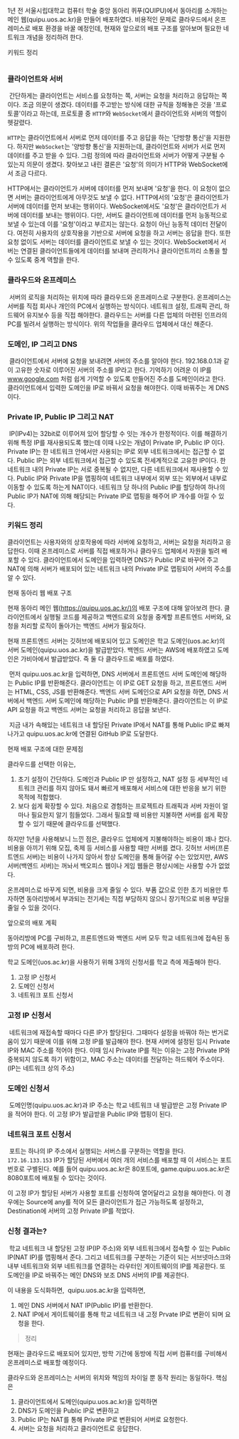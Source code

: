 <p>1년 전 서울시립대학교 컴퓨터 학술 중앙 동아리 퀴푸(QUIPU)에서 동아리를 소개하는 메인 웹(quipu.uos.ac.kr)을 만들어 배포하였다.
비용적인 문제로 클라우드에서 온프레미스로 배포 환경을 바꿀 예정인데, 현재와 앞으로의 배포 구조를 알아보며 필요한 네트워크 개념을 정리하려 한다.</p>
<blockquote>
</blockquote>
<p>키워드 정리</p>
<p><img alt="" src="https://velog.velcdn.com/images/yena121/post/7eb10047-cad4-406a-a855-dddea86640c7/image.png" /></p>
<h3 id="클라이언트와-서버">클라이언트와 서버</h3>
<p><img alt="" src="https://velog.velcdn.com/images/yena121/post/36c7a15a-7531-41f6-8f28-90eb97ff4d23/image.png" /> 간단하게는 클라이언트는 서비스를 요청하는 쪽, 서버는 요청을 처리하고 응답하는 쪽이다.
조금 의문이 생겼다.
데이터를 주고받는 방식에 대한 규칙을 정해놓은 것을 '프로토콜'이라고 하는데, 프로토콜 중 <code>HTTP</code>와 <code>WebSocket</code>에서 클라이언트와 서버의 역할이 헷갈렸다.</p>
<p><code>HTTP</code>는 클라이언트에서 서버로 먼저 데이터를 주고 응답을 하는 '단방향 통신'을 지원한다.
하지만 <code>WebSocket</code>는 '양방향 통신'을 지원하는데, 클라이언트와 서버가 서로 먼저 데이터를 주고 받을 수 있다. 그럼 정의에 따라 클라이언트와 서버가 어떻게 구분될 수 있는지 의문이 생겼다.
찾아보고 내린 결론은 '요청'의 의미가 HTTP와 WebSocket에서 조금 다르다.</p>
<p>HTTP에서는 클라이언트가 서버에 데이터를 먼저 보내며 '요청'을 한다. 이 요청이 없으면 서버는 클라이언트에게 아무것도 보낼 수 없다. HTTP에서의 '요청'은 클라이언트가 서버에 데이터를 먼저 보내는 행위이다.
WebSocket에서도 '요청'은 클라이언트가 서버에 데이터를 보내는 행위이다. 다만, 서버도 클라이언트에 데이터를 먼저 능동적으로 보낼 수 있는데 이를 '요청'이라고 부르지는 않는다. 요청이 아닌 능동적 데이터 전달이다. 여전히 사용자의 상호작용을 기반으로 서버에 요청을 하고 서버는 응답을 한다. 또한 요청 없이도 서버는 데이터를 클라이언트로 보낼 수 있는 것이다.
WebSocket에서 서버는 연결된 클라이언트들에게 데이터를 보내며 관리하거나 클라이언트끼리 소통을 할 수 있도록 중계 역할을 한다.</p>
<h3 id="클라우드와-온프레미스">클라우드와 온프레미스</h3>
<p><img alt="" src="https://velog.velcdn.com/images/yena121/post/4b8257a3-2822-48d7-a591-b32c8079510d/image.png" /> 서버의 로직을 처리하는 위치에 따라 클라우드와 온프레미스로 구분한다.
온프레미스는 서버를 직접 회사나 개인의 PC에서 실행하는 방식이다. 네트워크 설정, 트래픽 관리, 하드웨어 유지보수 등을 직접 해야한다.
클라우드는 서버를 다른 업체의 마련된 인프라의 PC를 빌려서 실행하는 방식이다. 위의 작업들을 클라우드 업체에서 대신 해준다.</p>
<h3 id="도메인-ip-그리고-dns">도메인, IP 그리고 DNS</h3>
<p><img alt="" src="https://velog.velcdn.com/images/yena121/post/f839a5ba-530b-498e-a896-28f7e2dcee13/image.png" /> 클라이언트에서 서버에 요청을 보내려면 서버의 주소를 알아야 한다.
192.168.0.1과 같이 고유한 숫자로 이루어진 서버의 주소를 IP라고 한다.
기억하기 어려운 이 IP를 <a href="http://www.google.com">www.google.com</a> 처럼 쉽게 기억할 수 있도록 만들어진 주소를 도메인이라고 한다.
클라이언트에서 입력한 도메인을 IP로 바꿔서 요청을 해야한다. 이때 바꿔주는 게 DNS이다.</p>
<h3 id="private-ip-public-ip-그리고-nat">Private IP, Public IP 그리고 NAT</h3>
<p><img alt="" src="https://velog.velcdn.com/images/yena121/post/d32741d1-5517-448d-b866-f1cc110d0c35/image.png" /> IP(IPv4)는 32bit로 이루어져 있어 할당할 수 잇는 개수가 한정적이다. 이를 해결하기 위해 특정 IP를 재사용되도록 했는데 이때 나오는 개념이 Private IP, Public IP 이다.
Private IP는 한 네트워크 안에서만 사용되는 IP로 외부 네트워크에서는 접근할 수 없다.
Public IP는 외부 네트워크에서 접근할 수 있도록 전세계적으로 고유한 IP이다.
한 네트워크 내의 Private IP는 서로 중복될 수 없지만, 다른 네트워크에서 재사용할 수 있다.
Public IP와 Private IP을 맵핑하여 네트워크 내부에서 외부 또는 외부에서 내부로 이동할 수 있도록 하는게 NAT이다. 네트워크 당 하나의 Public IP를 할당하여 하나의 Public IP가 NAT에 의해 해당되는 Private IP로 맵핑을 해주어 IP 개수를 아낄 수 있다.</p>
<h3 id="키워드-정리">키워드 정리</h3>
<p>클라이언트는 사용자와의 상호작용에 따라 서버에 요청하고, 서버는 요청을 처리하고 응답한다. 이때 온프레미스로 서버를 직접 배포하거나 클라우드 업체에서 자원을 빌려 배포할 수 있다.
클라이언트에서 도메인을 입력하면 DNS가 Public IP로 바꾸어 주고 NAT에 의해 서버가 배포되어 있는 네트워크 내의 Private IP로 맵핑되어 서버의 주소를 알 수 있다.</p>
<blockquote>
</blockquote>
<p>현재 동아리 웹 배포 구조</p>
<p>현재 동아리 메인 웹(<a href="https://quipu.uos.ac.kr/)%EC%9D%98">https://quipu.uos.ac.kr/)의</a> 배포 구조에 대해 알아보려 한다.
클라이언트에서 실행될 코드를 제공하고 백엔드로의 요청을 중계할 프론트엔드 서버와,
요청을 처리할 로직이 돌아가는 백엔드 서버가 필요하다.</p>
<p>현재 프론트엔드 서버는 깃허브에 배포되어 있고 도메인은 학교 도메인(uos.ac.kr)의 서버 도메인(quipu.uos.ac.kr)을 발급받았다.
백엔드 서버는 AWS에 배포하였고 도메인은 가비아에서 발급받았다.
즉 둘 다 클라우드로 배포를 하였다.</p>
<p><img alt="" src="https://velog.velcdn.com/images/yena121/post/c55803cf-f4b5-4dd5-af55-52a9c8e9b30e/image.png" /> 먼저 quipu.uos.ac.kr을 입력하면,
DNS 서버에서 프론트엔드 서버 도메인에 해당하는 Public IP를 반환해준다. 클라이언트는 이 IP로 GET 요청을 하고, 프론트엔드 서버는 HTML, CSS, JS를 반환해준다.
백엔드 서버 도메인으로 API 요청을 하면,
DNS 서버에서 백엔드 서버 도메인에 해당하는 Public IP를 반환해준다. 클라이언트는 이 IP로 API 요청을 하고 백엔드 서버는 요청을 처리하고 응답을 보낸다.</p>
<p><img alt="" src="https://velog.velcdn.com/images/yena121/post/1e79ff72-57ed-40ce-98f5-d6972bf835f1/image.png" /> 지금 내가 속해있는 네트워크 내 할당된 Private IP에서 NAT를 통해 Public IP로 빠져나가고 quipu.uos.ac.kr에 연결된 GitHub IP로 도달한다.</p>
<blockquote>
</blockquote>
<p>현재 배포 구조에 대한 문제점</p>
<p>클라우드를 선택한 이유는,</p>
<ol>
<li>초기 설정이 간단하다. 도메인과 Public IP 만 설정하고, NAT 설정 등 세부적인 네트워크 관리를 하지 않아도 돼서 빠르게 배포해서 서비스에 대한 반응을 보기 위한 목적에 적합했다.</li>
<li>보다 쉽게 확장할 수 있다. 처음으로 경험하는 프로젝트라 트래픽과 서버 자원이 얼마나 필요한지 알기 힘들었다. 그래서 필요할 때 비용만 지불하면 서버를 쉽게 확장할 수 있기 때문에 클라우드를 선택했다.</li>
</ol>
<p>하지만 1년을 사용해보니 느낀 점은,
클라우드 업체에게 지불해야하는 비용이 꽤나 컸다. 비용을 아끼기 위해 모집, 축제 등 서비스를 사용할 때만 서버를 켰다. 깃허브 서버(프론트엔드 서버)는 비용이 나가지 않아서 항상 도메인을 통해 들어갈 수는 있었지만, AWS 서버(백엔드 서버)는 꺼놔서 백오피스 웹이나 게임 웹들은 평상시에는 사용할 수가 없었다.</p>
<p>온프레미스로 바꾸게 되면,
비용을 크게 줄일 수 있다. 부품 값으로 인한 초기 비용만 투자하면 동아리방에서 부과되는 전기세는 직접 부담하지 않으니 장기적으로 비용 부담을 줄일 수 있을 것이다.</p>
<blockquote>
</blockquote>
<p>앞으로의 배포 계획</p>
<p>동아리방에 PC를 구비하고, 프론트엔드와 백엔드 서버 모두 학교 네트워크에 접속된 동방의 PC에 배포하려 한다.</p>
<p>학교 도메인(uos.ac.kr)을 사용하기 위해 3개의 신청서를 학교 측에 제출해야 한다.</p>
<ol>
<li>고정 IP 신청서</li>
<li>도메인 신청서</li>
<li>네트워크 포트 신청서</li>
</ol>
<h3 id="고정-ip-신청서">고정 IP 신청서</h3>
<p><img alt="" src="https://velog.velcdn.com/images/yena121/post/86d91101-ccf2-42c3-92f4-3a686da716b4/image.png" /> 네트워크에 재접속할 때마다 다른 IP가 할당된다. 그때마다 설정을 바꿔야 하는 번거로움이 있기 때문에 이를 위해 고정 IP를 발급해야 한다.
현재 서버에 설정된 임시 Private IP와 MAC 주소를 적어야 한다. 이때 임시 Private IP를 적는 이유는 고정 Private IP와 중복되지 않도록 하기 위함이고, MAC 주소는 데이터를 전달하는 하드웨어 주소이다. (IP는 네트워크 상의 주소)</p>
<h3 id="도메인-신청서">도메인 신청서</h3>
<p><img alt="" src="https://velog.velcdn.com/images/yena121/post/25071e33-3eac-41c4-9593-b6f31a365a9a/image.png" /> 도메인명(quipu.uos.ac.kr)과 IP 주소는 학교 네트워크 내 발급받은 고정 Private IP을 적어야 한다. 이 고정 IP가 발급받을 Public IP와 맵핑이 된다.</p>
<h3 id="네트워크-포트-신청서">네트워크 포트 신청서</h3>
<p><img alt="" src="https://velog.velcdn.com/images/yena121/post/34a17437-8132-4287-9d04-f287a5701dd6/image.png" /> 포트는 하나의 IP 주소에서 실행되는 서버스를 구분하는 역할을 한다.
<code>172.16.133.153</code> IP가 할당된 서버에서 여러 개의 서비스를 배포할 때 이 서비스는 포트번호로 구별된다. 예를 들어 quipu.uos.ac.kr은 80포트에, game.quipu.uos.ac.kr은 8080포트에 배포될 수 있다는 것이다.</p>
<p>이 고정 IP가 할당된 서버가 사용할 포트를 신청하여 열어달라고 요청을 해야한다.
이 경우에는 Source에 any를 적어 모든 클라이언트가 접근 가능하도록 설정하고, Destination에 서버의 고정 Private IP를 적었다.</p>
<h3 id="신청-결과는">신청 결과는?</h3>
<p><img alt="" src="https://velog.velcdn.com/images/yena121/post/e039a3d1-43a8-446a-bf67-675e9935bccf/image.png" /> 학교 네트워크 내 할당된 고정 IP(IP 주소)와 외부 네트워크에서 접속할 수 있는 Public IP(NAT IP)를 맵핑해서 준다. 그리고 네트워크를 구분하는 기준이 되는 서브넷마스크와 내부 네트워크와 외부 네트워크를 연결하는 라우터인 게이트웨이의 IP를 제공한다. 또 도메인을 IP로 바꿔주는 메인 DNS와 보조 DNS 서버의 IP를 제공한다.</p>
<p>이 내용을 도식화하면,
<img alt="" src="https://velog.velcdn.com/images/yena121/post/9e16ba14-0d80-4492-977d-5a1437c0a1c0/image.png" /> quipu.uos.ac.kr을 입력하면,</p>
<ol>
<li>메인 DNS 서버에서 NAT IP(Public IP)를 반환한다.</li>
<li>NAT IP에서 게이트웨이를 통해 학교 네트워크 내 고정 Prvate IP로 변환이 되며 요청을 한다.</li>
</ol>
<blockquote>
<p>정리</p>
</blockquote>
<p>현재는 클라우드로 배포되어 있지만, 방학 기간에 동방에 직접 서버 컴퓨터를 구비해서 온프레미스로 배포할 예정이다.</p>
<p>클라우드와 온프레미스는 서버의 위치와 책임의 차이일 뿐 동작 원리는 동일하다.
핵심은</p>
<ol>
<li>클라이언트에서 도메인(quipu.uos.ac.kr)을 입력하면</li>
<li>DNS가 도메인을 Public IP로 변환하고</li>
<li>Public IP는 NAT를 통해 Private IP로 변환되어 서버로 요청한다.</li>
<li>서버는 요청을 처리하고 클라이언트로 응답한다.</li>
</ol>